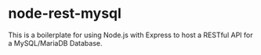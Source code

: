 # node-rest-mysql

This is a boilerplate for using Node.js with Express to host a RESTful API for a MySQL/MariaDB Database.
